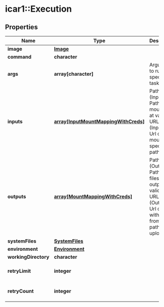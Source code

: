 # icar1::Execution


## Properties
Name | Type | Description | Notes
------------ | ------------- | ------------- | -------------
**image** | [**Image**](Image.md) |  | [optional] 
**command** | **character** |  | [optional] 
**args** | **array[character]** | Argument to run specified task | [optional] 
**inputs** | [**array[InputMountMappingWithCreds]**](InputMountMappingWithCreds.md) | Path (Inputs) - Path to mount file at valid Url  URL (Inputs) - Url of file mounted at specified path | [optional] 
**outputs** | [**array[MountMappingWithCreds]**](MountMappingWithCreds.md) | Path (Outputs) - Path where files will be output to valid Url  URL (Outputs) - Url of folder with files from the path will be uploaded | [optional] 
**systemFiles** | [**SystemFiles**](SystemFiles.md) |  | [optional] 
**environment** | [**Environment**](Environment.md) |  | [optional] 
**workingDirectory** | **character** |  | [optional] 
**retryLimit** | **integer** |  | [optional] [default to 3] 
**retryCount** | **integer** |  | [optional] [default to 0] 


